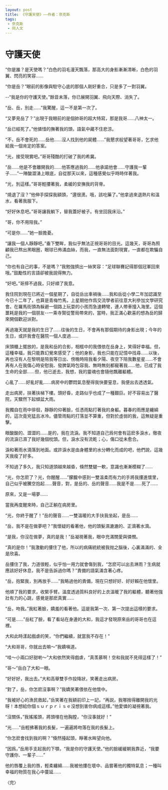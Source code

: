 ```yaml
---
layout: post
title: 《守護天使》——作者：奈克斯
tags:
 - 奈克斯
 - 同人文
---
```


# 守護天使



“你是誰？是天使嗎？”白色的羽毛漫天飄落，那高大的身影漸漸清晰，白色的羽翼、閃亮的笑容…… 

“你是岳？”眼前的影像與駐守心底的那個人剛好重合，只是多了一對羽翼。 

--“我是你的守護天使。”餘音未落，你已展開羽翼、飛向天際、消失了。 



“岳、岳，別走……”我驚醒，這一不是第一次了。 

“又夢見岳了？”出現于我眼前的是個帥哥的超大特寫，那是我哥……八神太一。 

“岳已經死了。”他憐惜的撫著我的頭，語氣中藏不住悲涼。 

“不，岳不會死的……岳他……沒人找到他的屍體……”我懇求般望著哥哥，乞求他給我一個肯定的答案。 

“光，接受現實吧。”哥哥殘酷的打破了我的希冀。 

“岳……他是不會離開我的……他答應過我的……他承諾他會……守護我一輩子……”一陣酸澀湧上眼底，自從那天以來，這種感覺似乎時時伴著我。 

“光，別這樣。”哥哥輕摟著我，柔緩的安撫我的背脊。 

“燒退了沒？”他伸手探探我額頭，“還很燙。哦，該吃藥了。”他拿過來退熱片和溫水，看著我服下。 

“好好休息吧。”哥哥讓我躺下，替我蓋好被子。有坐回我床沿。” 

“哥，你不用陪我。” 

“可是你……”她一臉擔憂。 

“讓我一個人靜靜吧。”垂下雙眸，我似乎無法正視哥哥的目光。這幾天，哥哥為照顧我已熬出黑眼圈，眼球已佈滿血絲，而我，一直無法面對現實，一直都在欺騙自己。 

“你也有自己的事，不是嗎？”我勉強擠出一絲笑容：“足球聯賽記得那個冠軍回來哦。”鼓勵性的言語卻被我說得無力。 

“好吧。”哥擰不過我，只好順了我意。 

我住院到現在已將近一個星期了，自從岳出車禍後……我和岳從小學二年加認識至今已十二年了，也算是青梅竹馬，上星期他作爲交流學者前往意大利參加文學研究會。在羅馬街頭為躲避一個路上玩耍的小孩而急速轉彎，連人帶車撞入海里。這個噩耗是我的一個朋友--一乘寺賢從警局帶來的，當時，我正滿心歡喜的想為岳的歸來開個歡迎派對。 

再過幾天就是我的生日了……往後的生日，不會再有那個期待的身影出現；今年的生日，或許我會在醫院一個人度過…… 

床頭櫃上擺放的，是我和岳的合影，相框中的我偎依在岳身上，笑得好幸福。但，這種幸福，我只能靠幻覺來感受了；他的身影，我也只能在記憶中找尋……以後，再也沒有人在黎明是陪我等日出、傍晚時陪我看夕陽、夜空下陪我數星星……不會再有人在我傷心時安慰我、發脾氣時包容我、無時無刻都寵著我……他，已成了我生命的全部……但，他已逝去，我想，我的靈魂也會隨他飄離軀體。 

心亂了……好亂好亂……病房中的鬱悶氣息壓得我快要窒息，我便出去透透氣。 

走出病房，扶著扶梯下樓。頭好昏，走路似乎也成了一種艱巨。好不容易出了醫院，天驟然下起傾盆大雨。 

我獨自在雨中徘徊，靜靜的仰著臉，任憑雨點打著我的身軀。暮春的雨應是纏綿的，這次竟兇猛且冰冷。儘管雨點的打落並不算重，但對於虛弱的我，這無疑是重擊。 

眼酸酸的、澀澀的……是的，我在流淚。我不知道自己爲何會有這麽多淚水，徹夜的流淚已濕了我好幾個枕頭。但，淚水沒有流乾；心，傷口從未愈合。 

淚和著雨水滴落到地面。或許淚水是由身體里的水分轉化而成的吧，他們說，這幾天我瘦了好多。 

不知過了多久，我只知道頭越來越昏，倏然雙腿一軟，意識也漸漸模糊了…… 

“光，你怎麽了？光，你醒醒……”朦朧中感到一雙溫柔而有力的手將我摟進懷里，自己似乎被騰空抱起……聲音，對，是岳的、岳的聲音……我是不是……死了……

原來，又是一場夢…… 

當我再度醒來時，自己正躺在病房里。 

“光，你終于醒了！”岳的聲音……一雙溫暖的大手扶我坐起，是岳…… 

“岳，我不是在做夢吧？”我懷疑的看著他，他的頭髮濕漉漉的、正滴著水滴。 

“是我，你沒在做夢，真的是我！”岳凝視著我，眼中充滿關愛與憐憫。 

“真的是你！”我激動的摟住了他，所以的病痛統統被我抛之腦後，心裏滿滿的、全是欣喜。 

岳摟住了我，力道很輕，似乎怕一用力就會傷到我，“怎麽可以出去淋雨？生病就應該好好休息，我不是告訴過你嗎？”責備的語氣滿含著心疼。 

“岳，抱緊我，別再放手……”我略過他的責備，現在只想好好、好好賴在他懷里。 

他順了我的要求，收緊手臂。溫度透過質料良好的上衣溫暖了我的軀體，聽著他強壯有力的心跳，感覺是那麽真實…… 

“岳，吻我。”我紅著臉，嬌羞的看著他。這是我第一次、第一次提出這樣的要求。 

“可是……”岳紅了臉，看了看站在身邊的大和，我這才發現原來岳的哥哥也在這裡。 

大和此時漾起戲虐的笑，“你們繼續，就當我不存在！” 

“大和哥哥，你就出去嘛～”我嬌嗔道。 

“哇～小兩口好甜喲～”大和依然笑得戲虐，“真羡慕啊！空和我就不見得這樣了！” 

“哥～”岳白了大和一眼。 

“好好好，我出去。”大和高舉雙手作投降狀，笑著走出病房。 

“對了，岳，你怎麽沒事啊？”我嬌笑著偎依在他懷中。 

“我被好心的漁民救起，”岳笑著在我額前印上一記，“再説，我哪捨得離開我的光呀！本想給你個ｓｕｒｐｒｉｓｅ沒想到害你病成這樣。”他愛憐的凝視著我。 

“沒關係，”我搖搖頭，將頭埋在他胸膛，“你沒事就好！” 

“光……”岳輕拂著我的長髮，一遍遍將吻落在我的長髮上。 

“你怎麽會找到我的啊？”倏然擡起頭，睜著水眸望向他。 

“因爲，”岳用手支起我的下顎，“我是你的守護天使。”他的臉緩緩朝我靠近，“我要守護你、一輩子……” 

他的唇覆上我的唇，輕柔纏綿……我被他摟在壞中、品嘗著他的獨特氣息；一種叫幸福的物質在我心中蔓延…… 

〈完〉




